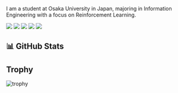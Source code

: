 I am a student at Osaka University in Japan, majoring in Information Engineering with a focus on Reinforcement Learning.


![](http://github-profile-summary-cards.vercel.app/api/cards/profile-details?username=yope7&theme=nord_dark)
![](http://github-profile-summary-cards.vercel.app/api/cards/repos-per-language?username=yope7&theme=nord_dark)
![](http://github-profile-summary-cards.vercel.app/api/cards/most-commit-language?username=yope7&theme=nord_dark)
![](http://github-profile-summary-cards.vercel.app/api/cards/stats?username=yope7&theme=nord_dark)
![](http://github-profile-summary-cards.vercel.app/api/cards/productive-time?username=yope7&theme=nord_dark&utcOffset=9)
## 📊 GitHub Stats

## Trophy
![trophy](https://github-profile-trophy.vercel.app/?username=yope7&theme=nord_dark)
